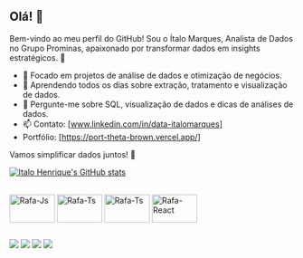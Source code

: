 ## Olá! 👋
Bem-vindo ao meu perfil do GitHub!
Sou o Ítalo Marques, Analista de Dados no Grupo Prominas, apaixonado por transformar dados em insights estratégicos. 🚀

- 🔭 Focado em projetos de análise de dados e otimização de negócios.
- 🌱 Aprendendo todos os dias sobre extração, tratamento e visualização de dados.
- 💬 Pergunte-me sobre SQL, visualização de dados e dicas de análises de dados.
- 📫 Contato: [www.linkedin.com/in/data-italomarques]
- Portfólio: [https://port-theta-brown.vercel.app/]

Vamos simplificar dados juntos! 🚀

[![Italo Henrique's GitHub stats](https://github-readme-stats.vercel.app/api?username=ItaloHenriqueMarquesCampos&show_icons=true&theme=tokyonight)](https://github.com/anuraghazra/github-readme-stats)

<div style="display: inline_block"><br>
  <img align="center" alt="Rafa-Js" height="50" width="80" src="https://cdn.jsdelivr.net/gh/devicons/devicon@latest/icons/python/python-original-wordmark.svg">
  <img align="center" alt="Rafa-Ts" height="50" width="80" src="https://cdn.jsdelivr.net/gh/devicons/devicon@latest/icons/mongodb/mongodb-original-wordmark.svg">
  <img align="center" alt="Rafa-Ts" height="50" width="80" src="https://cdn.jsdelivr.net/gh/devicons/devicon@latest/icons/postman/postman-original.svg">
  <img align="center" alt="Rafa-React" height="50" width="80" src="https://cdn.jsdelivr.net/gh/devicons/devicon@latest/icons/mysql/mysql-original-wordmark.svg">
  


</div>
  
  ##
 
<div> 
  <a href="https://www.linkedin.com/in/data-italomarques/" target="_blank"><img src="https://img.shields.io/badge/-LinkedIn-%230077B5?style=for-the-badge&logo=linkedin&logoColor=white" target="_blank"></a> 
  <a href="https://instagram.com/data.italomarques/" target="_blank"><img src="https://img.shields.io/badge/-Instagram-%23E4405F?style=for-the-badge&logo=instagram&logoColor=white" target="_blank"></a>
  <a href = "https://www.facebook.com/italo.marques.tato"><img src="https://img.shields.io/badge/Facebook-1877F2?style=for-the-badge&logo=facebook&logoColor=white" target="_blank"></a>
  <a href = "mailto:italo.marques.llemon@gmail.com"><img src="https://img.shields.io/badge/-Gmail-%23333?style=for-the-badge&logo=gmail&logoColor=white" target="_blank"></a>
  
</div>
